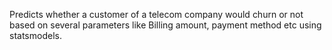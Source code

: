 Predicts whether a customer of a telecom company would churn or not based on several parameters like Billing amount, payment method etc using statsmodels.
